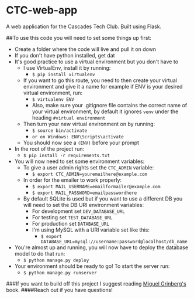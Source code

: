 # CTC-web-app
A web application for the Cascades Tech Club. Built using Flask.

##To use this code you will need to set some things up first:
- Create a folder where the code will live and pull it on down
- If you don't have python installed, get dat
- It's good practice to use a virtual environment but you don't have to
	- I use VirtualEnv, install it by running:
		- `$ pip install virtualenv`
	- If you want to go this route, you need to then create your virtual environment
	  and give it a name for example if ENV is your desired virtual environment, run:
      - `$ virtualenv ENV`
      - Also, make sure your .gitignore file contains the correct name of your virtual environment,
      by default it ignores `venv` under the heading `#virtual environment`
	- Then turn your new virtual environment on by running:
		- `$ source bin/activate`
        - `or on Windows: ENV\Scripts\activate`
	- You should now see a `(ENV)` before your prompt
- In the root of the project run:
	- `$ pip install -r requirements.txt`
- You will now need to set some environment variables:
	- To give a user admin rights set the `CTC_ADMIN` variable:
	  - `$ export CTC_ADMIN=youremailhere@example.com`
	- In order for the emailer to work properly:
	  - `$ export MAIL_USERNAME=emailformailer@example.com`
	  - `$ export MAIL_PASSWORD=emailpasswordhere`
	- By default SQLite is used but if you want to use a different DB
	  you will need to set the DB URI environment variables:
	  - For development set `DEV_DATABASE_URL`
	  - For testing set `TEST_DATABASE_URL`
	  - For production set `DATABASE_URL`
	  - I'm using MySQL with a URI variable set like this:
	  	- `$ export DATABASE_URL=mysql://username:password@localhost/db_name`
- You're almost up and running, you will now have to deploy the database model to do that run:
	- `$ python manage.py deploy`
- Your environment should be ready to go! To start the server run:
	- `$ python manage.py runserver`

###If you want to build off this project I suggest reading [Miguel Grinberg's](http://shop.oreilly.com/product/0636920031116.do) book.
####Reach out if you have questions!
